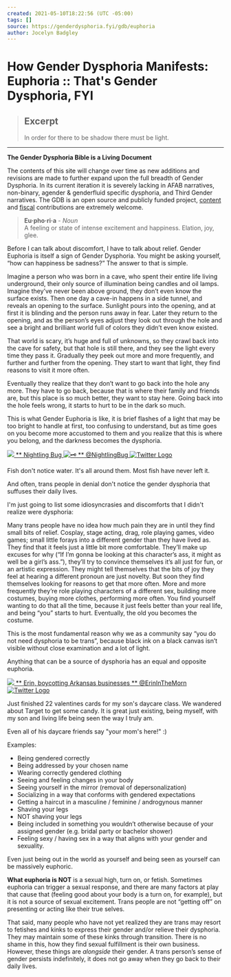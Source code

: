 ```yaml
---
created: 2021-05-10T18:22:56 (UTC -05:00)
tags: []
source: https://genderdysphoria.fyi/gdb/euphoria
author: Jocelyn Badgley
---
```


# How Gender Dysphoria Manifests: Euphoria :: That's Gender Dysphoria, FYI

> ## Excerpt
> In order for there to be shadow there must be light.

---
**The Gender Dysphoria Bible is a Living Document**

The contents of this site will change over time as new additions and revisions are made to further expand upon the full breadth of Gender Dysphoria. In its current iteration it is severely lacking in AFAB narratives, non-binary, agender & genderfluid specific dysphoria, and Third Gender narratives. The GDB is an open source and publicly funded project, [content](https://github.com/GenderDysphoria/GenderDysphoria.fyi) and [fiscal](https://patreon.com/curvyandtrans) contributions are extremely welcome.

> **Eu·pho·ri·a** - _Noun_  
> A feeling or state of intense excitement and happiness. Elation, joy, glee.

Before I can talk about discomfort, I have to talk about relief. Gender Euphoria is itself a sign of Gender Dysphoria. You might be asking yourself, “how can happiness be sadness?” The answer to that is simple.

Imagine a person who was born in a cave, who spent their entire life living underground, their only source of illumination being candles and oil lamps. Imagine they’ve never been above ground, they don’t even know the surface exists. Then one day a cave-in happens in a side tunnel, and reveals an opening to the surface. Sunlight pours into the opening, and at first it is blinding and the person runs away in fear. Later they return to the opening, and as the person’s eyes adjust they look out through the hole and see a bright and brilliant world full of colors they didn’t even know existed.

That world is scary, it’s huge and full of unknowns, so they crawl back into the cave for safety, but that hole is still there, and they see the light every time they pass it. Gradually they peek out more and more frequently, and further and further from the opening. They start to want that light, they find reasons to visit it more often.

Eventually they realize that they don’t want to go back into the hole any more. They have to go back, because that is where their family and friends are, but this place is so much better, they want to stay here. Going back into the hole feels wrong, it starts to hurt to be in the dark so much.

This is what Gender Euphoria is like, it is brief flashes of a light that may be too bright to handle at first, too confusing to understand, but as time goes on you become more accustomed to them and you realize that this is where you belong, and the darkness becomes the dysphoria.

[](https://twitter.com/NightlingBug/status/1215716433210105856) [**![](https://genderdysphoria.fyi/tweets/NightlingBug-66ffa2075e.jpg)** ** Nightling Bug ![🗝️](https://twemoji.maxcdn.com/v/13.0.1/72x72/1f5dd.png) ** @NightlingBug ![Twitter Logo](https://genderdysphoria.fyi/tweets/logo.svg)](https://twitter.com/NightlingBug) 

Fish don't notice water. It's all around them. Most fish have never left it.

And often, trans people in denial don't notice the gender dysphoria that suffuses their daily lives.

I'm just going to list some idiosyncrasies and discomforts that I didn't realize were dysphoria:

Many trans people have no idea how much pain they are in until they find small bits of relief. Cosplay, stage acting, drag, role playing games, video games; small little forays into a different gender than they have lived as. They find that it feels just a little bit more comfortable. They’ll make up excuses for why (“If I’m gonna be looking at this character’s ass, it might as well be a girl’s ass.”), they’ll try to convince themselves it’s all just for fun, or an artistic expression. They might tell themselves that the bits of joy they feel at hearing a different pronoun are just novelty. But soon they find themselves looking for reasons to get that more often. More and more frequently they’re role playing characters of a different sex, building more costumes, buying more clothes, performing more often. You find yourself wanting to do that all the time, because it just feels better than your real life, and being “you” starts to hurt. Eventually, the old you becomes the costume.

This is the most fundamental reason why we as a community say “you do not need dysphoria to be trans”, because black ink on a black canvas isn’t visible without close examination and a lot of light.

Anything that can be a source of dysphoria has an equal and opposite euphoria.

[](https://twitter.com/ErinInTheMorn/status/1228141518386585607) [**![](https://genderdysphoria.fyi/tweets/ErinInTheMorn-85cd6304de.jpg)** ** Erin, boycotting Arkansas businesses ** @ErinInTheMorn ![Twitter Logo](https://genderdysphoria.fyi/tweets/logo.svg)](https://twitter.com/ErinInTheMorn) 

Just finished 22 valentines cards for my son's daycare class. We wandered about Target to get some candy. It is great just existing, being myself, with my son and living life being seen the way I truly am.

Even all of his daycare friends say "your mom's here!" :)

Examples:

-   Being gendered correctly
-   Being addressed by your chosen name
-   Wearing correctly gendered clothing
-   Seeing and feeling changes in your body
-   Seeing yourself in the mirror (removal of depersonalization)
-   Socializing in a way that conforms with gendered expectations
-   Getting a haircut in a masculine / feminine / androgynous manner
-   Shaving your legs
-   NOT shaving your legs
-   Being included in something you wouldn’t otherwise because of your assigned gender (e.g. bridal party or bachelor shower)
-   Feeling sexy / having sex in a way that aligns with your gender and sexuality.

Even just being out in the world as yourself and being seen as yourself can be massively euphoric.

**What euphoria is NOT** is a sexual high, turn on, or fetish. Sometimes euphoria can trigger a sexual response, and there are many factors at play that cause that (feeling good about your body is a turn on, for example), but it is not a source of sexual excitement. Trans people are not “getting off” on presenting or acting like their true selves.

That said, many people who have not yet realized they are trans may resort to fetishes and kinks to express their gender and/or relieve their dysphoria. They may maintain some of these kinks through transition. There is no shame in this, how they find sexual fulfillment is their own business. However, these things are _alongside_ their gender. A trans person’s sense of gender persists indefinitely, it does not go away when they go back to their daily lives.
